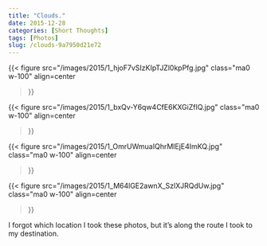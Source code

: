 ```yaml
---
title: "Clouds."
date: 2015-12-28
categories: [Short Thoughts]
tags: [Photos]
slug: /clouds-9a7950d21e72
---
```


{{< figure
  src="/images/2015/1_hjoF7vSIzKIpTJZl0kpPfg.jpg"
  class="ma0 w-100"
  align=center
>}}

{{< figure
  src="/images/2015/1_bxQv-Y6qw4CfE6KXGiZfIQ.jpg"
  class="ma0 w-100"
  align=center
>}}

{{< figure
  src="/images/2015/1_OmrUWmuaIQhrMlEjE4ImKQ.jpg"
  class="ma0 w-100"
  align=center
>}}

{{< figure
  src="/images/2015/1_M64lGE2awnX_SzlXJRQdUw.jpg"
  class="ma0 w-100"
  align=center
>}}

I forgot which location I took these photos, but it’s along the route I took to my destination.

